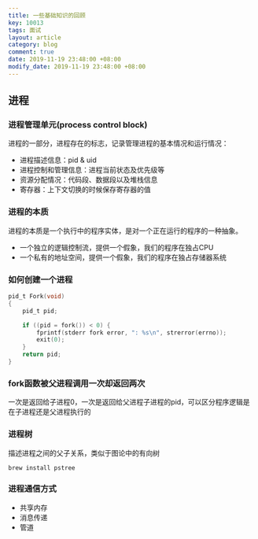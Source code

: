 ```yaml
---
title: 一些基础知识的回顾
key: 10013
tags: 面试
layout: article
category: blog
comment: true
date: 2019-11-19 23:48:00 +08:00
modify_date: 2019-11-19 23:48:00 +08:00
---
```


## 进程

### 进程管理单元(process control block)

进程的一部分，进程存在的标志，记录管理进程的基本情况和运行情况：

- 进程描述信息：pid & uid
- 进程控制和管理信息：进程当前状态及优先级等
- 资源分配情况：代码段、数据段以及堆栈信息
- 寄存器：上下文切换的时候保存寄存器的值

### 进程的本质

进程的本质是一个执行中的程序实体，是对一个正在运行的程序的一种抽象。

- 一个独立的逻辑控制流，提供一个假象，我们的程序在独占CPU
- 一个私有的地址空间，提供一个假象，我们的程序在独占存储器系统

### 如何创建一个进程

```c
pid_t Fork(void)
{
    pid_t pid;

    if ((pid = fork()) < 0) {
        fprintf(stderr fork error, ": %s\n", strerror(errno));
        exit(0);
    }
    return pid;
}
```

### fork函数被父进程调用一次却返回两次

一次是返回给子进程0，一次是返回给父进程子进程的pid，可以区分程序逻辑是在子进程还是父进程执行的

### 进程树

描述进程之间的父子关系，类似于图论中的有向树

```
brew install pstree
```

### 进程通信方式

- 共享内存
- 消息传递
- 管道